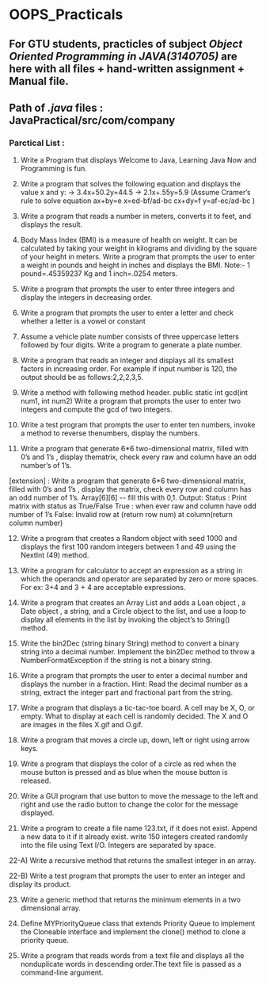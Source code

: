 # OOPS_Practicals

## For GTU students, practicles of subject *Object Oriented Programming in JAVA(3140705)* are here with all files + hand-written assignment + Manual file.

## Path of *.java* files : JavaPractical/src/com/company


### Parctical List : 


1) Write a Program that displays Welcome to Java, Learning Java Now and Programming is fun.

2) Write a program that solves the following equation and displays the value x and y:
   -> 3.4x+50.2y=44.5 
   -> 2.1x+.55y=5.9 (Assume Cramer’s rule to solve equation
   ax+by=e x=ed-bf/ad-bc
   cx+dy=f y=af-ec/ad-bc )

3) Write a program that reads a number in meters, converts it to feet, and displays the result.

4) Body Mass Index (BMI) is a measure of health on weight. It can be calculated by taking your
weight in kilograms and dividing by the square of your height in meters. Write a program that
prompts the user to enter a weight in pounds and height in inches and displays the BMI.
Note:- 1 pound=.45359237 Kg and 1 inch=.0254 meters.

5) Write a program that prompts the user to enter three integers and display the integers in decreasing
order.

6) Write a program that prompts the user to enter a letter and check whether a letter is a vowel or
constant

7) Assume a vehicle plate number consists of three uppercase letters followed by four digits. Write a
program to generate a plate number.

8) Write a program that reads an integer and displays all its smallest factors in increasing order. For
example if input number is 120, the output should be as follows:2,2,2,3,5.

9) Write a method with following method header.
public static int gcd(int num1, int num2)
Write a program that prompts the user to enter two integers and compute the gcd of two integers.

10) Write a test program that prompts the user to enter ten numbers, invoke a method to reverse thenumbers, display the numbers.

11) Write a program that generate 6*6 two-dimensional matrix, filled with 0’s and 1’s , display thematrix, check every raw and column have an odd number’s of 1’s.

[extension] : Write a program that generate 6*6 two-dimensional matrix, filled with 0’s and 1’s , display the matrix, check every row and column has an odd number of 1’s. Array[6][6]  -- fill this with 0,1.
        Output: Status : Print matrix with status as True/False
        True : when ever raw and column have odd number of 1’s
        False: Invalid row at (return row num) at column(return column number)

12) Write a program that creates a Random object with seed 1000 and displays the first 100 random
integers between 1 and 49 using the NextInt (49) method. 

13) Write a program for calculator to accept an expression as a string in which the operands and
operator are separated by zero or more spaces.
For ex: 3+4 and 3 + 4 are acceptable expressions.

14) Write a program that creates an Array List and adds a Loan object , a Date object , a string, and a
Circle object to the list, and use a loop to display all elements in the list by invoking the object’s to
String() method.

15) Write the bin2Dec (string binary String) method to convert a binary string into a decimal number.
Implement the bin2Dec method to throw a NumberFormatException if the string is not a binary
string.

16) Write a program that prompts the user to enter a decimal number and displays the number in a
fraction.
Hint: Read the decimal number as a string, extract the integer part and fractional part from the
string.

17) Write a program that displays a tic-tac-toe board. A cell may be X, O, or empty. What to display at
each cell is randomly decided. The X and O are images in the files X.gif and O.gif.

18) Write a program that moves a circle up, down, left or right using arrow keys.

19) Write a program that displays the color of a circle as red when the mouse button is pressed and as
blue when the mouse button is released.

20) Write a GUI program that use button to move the message to the left and right and use the radio
button to change the color for the message displayed.

21) Write a program to create a file name 123.txt, if it does not exist. Append a new data to it if it
already exist. write 150 integers created randomly into the file using Text I/O. Integers are
separated by space.

 22-A) Write a recursive method that returns the smallest integer in an array. 

 22-B) Write a test program that prompts the user to enter an integer and display its product.

23) Write a generic method that returns the minimum elements in a two dimensional array.

24) Define MYPriorityQueue class that extends Priority Queue to implement the Cloneable interface
and implement the clone() method to clone a priority queue.

25) Write a program that reads words from a text file and displays all the nonduplicate words in
descending order.The text file is passed as a command-line argument.

